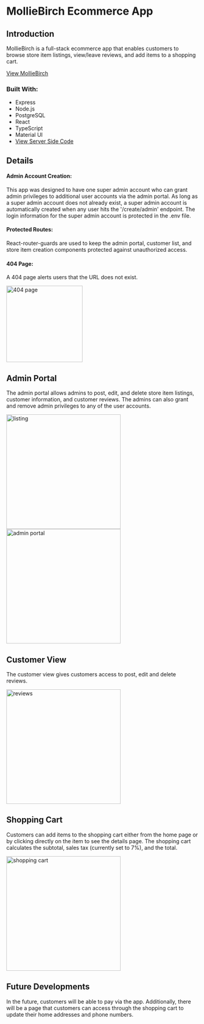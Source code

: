# MollieBirch Ecommerce App #

## Introduction

MollieBirch is a full-stack ecommerce app that enables customers to browse store item listings, view/leave reviews, and add items to a shopping cart.

[View MollieBirch](https://hw-ecommerce-store.herokuapp.com/ "View MollieBirch")

### Built With:

* Express
* Node.js
* PostgreSQL
* React
* TypeScript
* Material UI
* [View Server Side Code](https://github.com/hewayman/redbadge-ecommerce-server/ "View Server Side Code")

## Details
#### Admin Account Creation:
This app was designed to have one super admin account who can grant admin privileges to additional user accounts via the admin portal. As long as a super admin account does not already exist, a super admin account is automatically created when any user hits the '/create/admin' endpoint. The login information for the super admin account is protected in the .env file.

#### Protected Routes:
React-router-guards are used to keep the admin portal, customer list, and store item creation components protected against unauthorized access.

#### 404 Page:
A 404 page alerts users that the URL does not exist.

<img src="https://i.ibb.co/cLggkvM/404.jpg" alt="404 page" height="200">

## Admin Portal
The admin portal allows admins to post, edit, and delete store item listings, customer information, and customer reviews. The admins can also grant and remove admin privileges to any of the user accounts.

<img src="https://i.ibb.co/60Bj4HX/item-Creation.jpg" alt="listing" height="300">           <img src="https://i.ibb.co/yN8smD0/admin-Portal.jpg" alt="admin portal" height="300">     

## Customer View
The customer view gives customers access to post, edit and delete reviews. 

<img src="https://i.ibb.co/sCHvp2f/reviews.jpg" alt="reviews" height="300">

## Shopping Cart
Customers can add items to the shopping cart either from the home page or by clicking directly on the item to see the details page. The shopping cart calculates the subtotal, sales tax (currently set to 7%), and the total.


<img src="https://i.ibb.co/gZQQrMV/shopping-Cart.jpg" alt="shopping cart" height="300">

## Future Developments
In the future, customers will be able to pay via the app. Additionally, there will be a page that customers can access through the shopping cart to update their home addresses and phone numbers.
